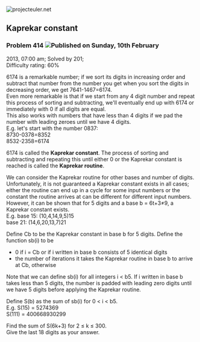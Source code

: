 ![projecteuler.net](images/print_page_logo.png)

## Kaprekar constant

### Problem 414 ![](images/icon_info.png)Published on Sunday, 10th February
2013, 07:00 am; Solved by 201;  
Difficulty rating: 60%

6174 is a remarkable number; if we sort its digits in increasing order and
subtract that number from the number you get when you sort the digits in
decreasing order, we get 7641-1467=6174.  
Even more remarkable is that if we start from any 4 digit number and repeat
this process of sorting and subtracting, we'll eventually end up with 6174 or
immediately with 0 if all digits are equal.  
This also works with numbers that have less than 4 digits if we pad the number
with leading zeroes until we have 4 digits.  
E.g. let's start with the number 0837:  
8730-0378=8352  
8532-2358=6174

6174 is called the **Kaprekar constant**. The process of sorting and
subtracting and repeating this until either 0 or the Kaprekar constant is
reached is called the **Kaprekar routine**.

We can consider the Kaprekar routine for other bases and number of digits.  
Unfortunately, it is not guaranteed a Kaprekar constant exists in all cases;
either the routine can end up in a cycle for some input numbers or the
constant the routine arrives at can be different for different input numbers.  
However, it can be shown that for 5 digits and a base b = 6t+3≠9, a Kaprekar
constant exists.  
E.g. base 15: (10,4,14,9,5)15  
base 21: (14,6,20,13,7)21

Define Cb to be the Kaprekar constant in base b for 5 digits. Define the
function sb(i) to be

  * 0 if i = Cb or if i written in base b consists of 5 identical digits 
  * the number of iterations it takes the Kaprekar routine in base b to arrive at Cb, otherwise 

Note that we can define sb(i) for all integers i &lt; b5. If i written in base
b takes less than 5 digits, the number is padded with leading zero digits
until we have 5 digits before applying the Kaprekar routine.

Define S(b) as the sum of sb(i) for 0 &lt; i &lt; b5.  
E.g. S(15) = 5274369  
S(111) = 400668930299

Find the sum of S(6k+3) for 2 ≤ k ≤ 300.  
Give the last 18 digits as your answer.

  
  

